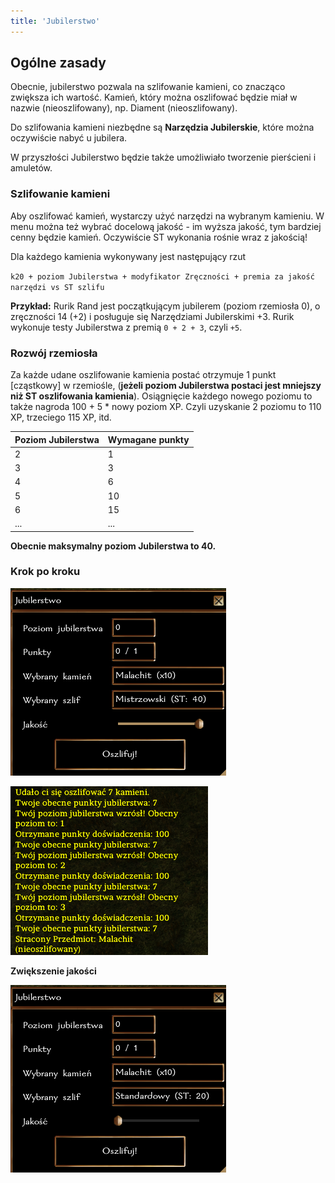 ```yaml
---
title: 'Jubilerstwo'
---
```



## Ogólne zasady

Obecnie, jubilerstwo pozwala na szlifowanie kamieni, co znacząco zwiększa ich wartość. Kamień, który można oszlifować będzie miał w nazwie (nieoszlifowany), np. Diament (nieoszlifowany).

Do szlifowania kamieni niezbędne są **Narzędzia Jubilerskie**, które można oczywiście nabyć u jubilera.

W przyszłości Jubilerstwo będzie także umożliwiało tworzenie pierścieni i amuletów.

### Szlifowanie kamieni

Aby oszlifować kamień, wystarczy użyć narzędzi na wybranym kamieniu. W menu można też wybrać docelową jakość - im wyższa jakość, tym bardziej cenny będzie kamień. Oczywiście ST wykonania rośnie wraz z jakością!

Dla każdego kamienia wykonywany jest następujący rzut

``k20 + poziom Jubilerstwa + modyfikator Zręczności + premia za jakość narzędzi vs ST szlifu``

**Przykład:** Rurik Rand jest początkującym jubilerem (poziom rzemiosła 0), o zręczności 14 (+2) i posługuje się Narzędziami Jubilerskimi +3. Rurik wykonuje testy Jubilerstwa z premią ``0 + 2 + 3``, czyli ``+5``.

### Rozwój rzemiosła

Za każde udane oszlifowanie kamienia postać otrzymuje 1 punkt [cząstkowy] w rzemiośle, (**jeżeli poziom Jubilerstwa postaci jest mniejszy niż ST oszlifowania kamienia**). Osiągnięcie każdego nowego poziomu to także nagroda 100 + 5 * nowy poziom XP. Czyli uzyskanie 2 poziomu to 110 XP, trzeciego 115 XP, itd.

| Poziom Jubilerstwa | Wymagane punkty |
|-------------------|-----------------|
| 2                 | 1               |
| 3                 | 3               |
| 4                 | 6               |
| 5                 | 10              |
| 6                 | 15              |
| ...               | ...             |

**Obecnie maksymalny poziom Jubilerstwa to 40.**

### Krok po kroku

![dialog jubilerstwo](../../static/img/wiki/wiki-rzemioslo/jubiler-1.png)

![log jubilerstwo](../../static/img/wiki/wiki-rzemioslo/jubiler-2.png)

**Zwiększenie jakości**

![dialog jubilerstwo](../../static/img/wiki/wiki-rzemioslo/jubiler-3.png)